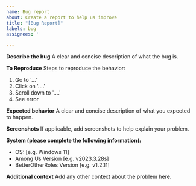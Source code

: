 ```yaml
---
name: Bug report
about: Create a report to help us improve
title: "[Bug Report]"
labels: bug
assignees: ''

---
```


**Describe the bug**
A clear and concise description of what the bug is.

**To Reproduce**
Steps to reproduce the behavior:
1. Go to '...'
2. Click on '....'
3. Scroll down to '....'
4. See error

**Expected behavior**
A clear and concise description of what you expected to happen.

**Screenshots**
If applicable, add screenshots to help explain your problem.

**System (please complete the following information):**
 - OS: [e.g. Windows 11]
 - Among Us Version [e.g. v2023.3.28s]
 - BetterOtherRoles Version [e.g. v1.2.11]

**Additional context**
Add any other context about the problem here.

